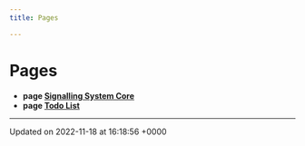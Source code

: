 ```yaml
---
title: Pages

---
```


# Pages




* **page [Signalling System Core](/SignallingSystem-doc/mainsystem/)** 
* **page [Todo List](/SignallingSystem-doc/mainsystem/Pages/todo/#page-todo)** 



-------------------------------

Updated on 2022-11-18 at 16:18:56 +0000
